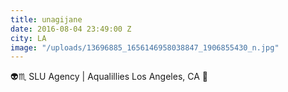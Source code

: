 ```yaml
---
title: unagijane
date: 2016-08-04 23:49:00 Z
city: LA
image: "/uploads/13696885_1656146958038847_1906855430_n.jpg"
---
```


👽♏️ SLU Agency | Aqualillies Los Angeles, CA 🌴